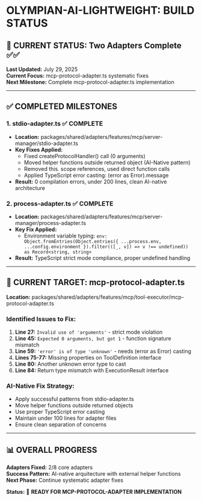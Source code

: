# OLYMPIAN-AI-LIGHTWEIGHT: BUILD STATUS

## 🎯 CURRENT STATUS: Two Adapters Complete ✅✅

**Last Updated:** July 29, 2025  
**Current Focus:** mcp-protocol-adapter.ts systematic fixes  
**Next Milestone:** Complete mcp-protocol-adapter.ts implementation

---

## ✅ COMPLETED MILESTONES

### 1. stdio-adapter.ts ✅ COMPLETE
- **Location:** packages/shared/adapters/features/mcp/server-manager/stdio-adapter.ts
- **Key Fixes Applied:**
  - Fixed createProtocolHandler() call (0 arguments)
  - Moved helper functions outside returned object (AI-Native pattern)
  - Removed this. scope references, used direct function calls
  - Applied TypeScript error casting: (error as Error).message
- **Result:** 0 compilation errors, under 200 lines, clean AI-native architecture

### 2. process-adapter.ts ✅ COMPLETE  
- **Location:** packages/shared/adapters/features/mcp/server-manager/process-adapter.ts
- **Key Fix Applied:**
  - Environment variable typing: `env: Object.fromEntries(Object.entries({ ...process.env, ...config.environment }).filter(([_, v]) => v !== undefined)) as Record<string, string>`
- **Result:** TypeScript strict mode compliance, proper undefined handling

---

## 🔧 CURRENT TARGET: mcp-protocol-adapter.ts

**Location:** packages/shared/adapters/features/mcp/tool-executor/mcp-protocol-adapter.ts

### Identified Issues to Fix:
1. **Line 27:** `Invalid use of 'arguments'` - strict mode violation
2. **Line 45:** `Expected 0 arguments, but got 1` - function signature mismatch  
3. **Line 59:** `'error' is of type 'unknown'` - needs (error as Error) casting
4. **Lines 75-77:** Missing properties on ToolDefinition interface
5. **Line 80:** Another unknown error type to cast
6. **Line 84:** Return type mismatch with ExecutionResult interface

### AI-Native Fix Strategy:
- Apply successful patterns from stdio-adapter.ts
- Move helper functions outside returned objects
- Use proper TypeScript error casting
- Maintain under 100 lines for adapter files
- Ensure clean separation of concerns

---

## 📊 OVERALL PROGRESS

**Adapters Fixed:** 2/8 core adapters  
**Success Pattern:** AI-native arquitecture with external helper functions  
**Next Phase:** Continue systematic adapter fixes  

**Status:** 🎯 **READY FOR MCP-PROTOCOL-ADAPTER IMPLEMENTATION**
